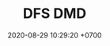 ---
layout: teamCard
permalink: /team/:title.html
categories: surjohto042024 norteMayo ljmy24 partido2 partido3  partido8 partido9 partido7
maincover: /assets/logos/DFS.png
puntosLJMAYO24: 14
date: 2020-08-29 10:29:20 +0700
title: DFS DMD
tag: johto042024
color: black
puntosLJ202404: 12
grupo: sur
background: '#F16C38'
cover: /assets/backCard.png
team: DRAGONFLIES GAMING DIAMOND
ID: DFS DMD
pj: 9
p1: ZODIAC
r1: 2
bg1: bg-warning
rr1: 1
pp1: DFS DMD
p2: DFS DMD
r2: 3
rr2: 0
bg2: bg-success
pp2: MBO
p3: DFS DMD
r3: 2
bg3: bg-info
rr3: 1
pp3: LAST BREATH
p4:  DFS RUBY
r4: 0
bg4: bg-success
rr4: 3
pp4: DFS DMD
p5:  no smite
r5: 3
bg5: bg-danger
rr5: 0
pp5: dfs dmd
p6: jas
r6: 0
rr6: 3
bg6: bg-success
pp6: dfs dmd
p7:  DFS DMD
pp7: SOJ
p8:  DFS DMD
r8: 1
bg8: bg-warning
rr8: 2
pp8: T. SATISFACTION
p9:  DFS DMD
r9: 0
bg9: bg-danger
rr9: 3
pp9: S. VANGUARD
p10:  HGO
r10: 2
rr10: 1
bg10: bg-warning
pp10: DFS DMD
##torneos
rango: ACERO
bg: bg-johto 
torneo1: Lj my24
tps1: IN PROGRESS
tb1: card-johto
timg1: /assets/logos/LIGA-JOHTO.png
---